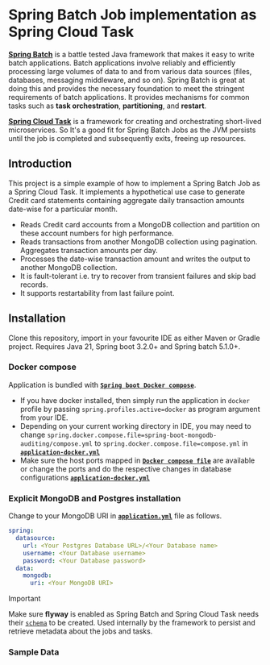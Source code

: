 # Spring Batch Job implementation as Spring Cloud Task

[**Spring Batch**](https://docs.spring.io/spring-batch/reference/index.html) is a battle tested Java framework that makes it easy to write batch applications. 
Batch applications involve reliably and efficiently processing large volumes of data to and
from various data sources (files, databases, messaging middleware, and so on). 
Spring Batch is great at doing this and provides the necessary foundation to meet the stringent requirements of batch applications.
It provides mechanisms for common tasks such as **task orchestration**, **partitioning**, and **restart**.

[**Spring Cloud Task**](https://docs.spring.io/spring-cloud-task/docs/current/reference/html/) is a framework for creating and orchestrating short-lived microservices.
So It's a good fit for Spring Batch Jobs as the JVM persists until the job is completed and subsequently exits, freeing up resources.

## Introduction
This project is a simple example of how to implement a Spring Batch Job as a Spring Cloud Task.
It implements a hypothetical use case to generate Credit card statements 
containing aggregate daily transaction amounts date-wise for a particular month.
* Reads Credit card accounts from a MongoDB collection and partition on these account numbers for high performance.
* Reads transactions from another MongoDB collection using pagination. Aggregates transaction amounts per day.
* Processes the date-wise transaction amount and writes the output to another MongoDB collection.
* It is fault-tolerant i.e. try to recover from transient failures and skip bad records. 
* It supports restartability from last failure point.

## Installation
Clone this repository, import in your favourite IDE as either Maven or Gradle project.
Requires Java 21, Spring boot 3.2.0+ and Spring batch 5.1.0+.

### Docker compose
Application is bundled with [**`Spring boot Docker compose`**](https://docs.spring.io/spring-boot/docs/current/reference/htmlsingle/#features.docker-compose).
* If you have docker installed, then simply run the application in `docker` profile by passing `spring.profiles.active=docker`
  as program argument from your IDE.
* Depending on your current working directory in IDE, you may need to change `spring.docker.compose.file=spring-boot-mongodb-auditing/compose.yml`
  to `spring.docker.compose.file=compose.yml` in [**`application-docker.yml`**](src/main/resources/config/application-docker.yml)
* Make sure the host ports mapped in [**`Docker compose file`**](compose.yml) are available or change the ports and
  do the respective changes in database configurations [**`application-docker.yml`**](src/main/resources/config/application-docker.yml)

### Explicit MongoDB and Postgres installation
Change to your MongoDB URI in [**`application.yml`**](src/main/resources/config/application.yml) file as follows.
```yaml
spring:
  datasource:
    url: <Your Postgres Database URL>/<Your Database name>
    username: <Your Database username>
    password: <Your Database password>
  data:
    mongodb:
      uri: <Your MongoDB URI>
```
> [!IMPORTANT]
Make sure **flyway** is enabled as Spring Batch and Spring Cloud Task needs their [`schema`](src/main/resources/db/migration/V1.1__scdf_schema.sql) to be created.
Used internally by the framework to persist and retrieve metadata about the jobs and tasks.

### Sample Data


